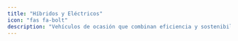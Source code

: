 ```yaml
---
title: "Híbridos y Eléctricos"
icon: "fas fa-bolt"
description: "Vehículos de ocasión que combinan eficiencia y sostenibilidad. Encuentra opciones híbridas o eléctricas que se adaptan a tus necesidades."
---
```

